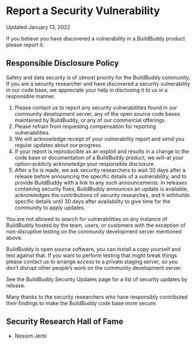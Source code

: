 # Report a Security Vulnerability

<div class="pill">Updated January 13, 2022</div>

If you believe you have discovered a vulnerability in a BuildBuddy product please report it.

## Responsible Disclosure Policy

Safety and data security is of utmost priority for the BuildBuddy community. If you are a security researcher and have discovered a security vulnerability in our code base, we appreciate your help in disclosing it to us in a responsible manner.

1. Please contact us to report any security vulnerabilities found in our community development server, any of the open source code bases maintained by BuildBuddy, or any of our commercial offerings.
2. Please refrain from requesting compensation for reporting vulnerabilities.
3. We will acknowledge receipt of your vulnerability report and send you regular updates about our progress.
4. If your report is reproducible as an exploit and results in a change to the code base or documentation of a BuildBuddy product, we will–at your option–publicly acknowledge your responsible disclosure.
5. After a fix is made, we ask security researchers to wait 30 days after a release before announcing the specific details of a vulnerability, and to provide BuildBuddy with a link to any such announcements. In releases containing security fixes, BuildBuddy announces an update is available, acknowledges the contributions of security researches, and it withholds specific details until 30 days after availability to give time for the community to apply updates.

You are not allowed to search for vulnerabilities on any instance of BuildBuddy hosted by the team, users, or customers with the exception of non-disruptive testing on the community development server mentioned above.

BuildBuddy is open source software, you can install a copy yourself and test against that. If you want to perform testing that might break things please contact us to arrange access to a private staging server, so you don’t disrupt other people’s work on the community development server.

See the BuildBuddy Security Updates page for a list of security updates by release.

Many thanks to the security researchers who have responsibly contributed their findings to make the BuildBuddy code base more secure.

## Security Research Hall of Fame

- Nessim Jerbi

